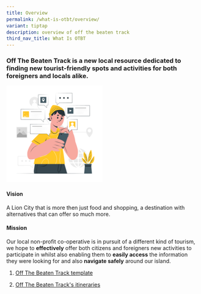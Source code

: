 ```yaml
---
title: Overview
permalink: /what-is-otbt/overview/
variant: tiptap
description: overview of off the beaten track
third_nav_title: What Is OTBT
---
```

<h3><strong>Off The Beaten Track is a new local resource dedicated to finding new tourist-friendly spots and activities for both foreigners and locals alike.</strong></h3>
<p></p>
<div class="isomer-image-wrapper">
<img style="width: 50%;" height="auto" width="100%" alt="man in yellow beanie hat web searching on phone for information" src="/images/Infographics/Instant_information_cuate.png">
</div>
<h4>Vision</h4>
<p>A Lion City that is more then just food and shopping, a destination with
alternatives that can offer so much more.</p>
<h4>Mission</h4>
<p>Our local non-profit co-operative is in pursuit of a different kind of
tourism, we hope to <strong>effectively</strong> offer both citizens and
foreigners new activities to participate in whilst also enabling them to <strong>easily access</strong> the
information they were looking for and also <strong>navigate safely</strong> around
our island.</p>
<p></p>
<ol data-tight="true" class="tight">
<li>
<p><a href="https://www.isomer.gov.sg/what-is-otbt/off-the-beaten-track-template/" rel="noopener nofollow" target="_blank">Off The Beaten Track template</a>
</p>
</li>
<li>
<p><a href="https://www.isomer.gov.sg/what-is-otbt/off-the-beaten-track-itineraries/" rel="noopener nofollow" target="_blank">Off The Beaten Track's itineraries</a>
</p>
<p></p>
<p></p>
</li>
</ol>
<h2></h2>
<p></p>
